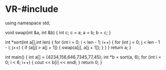 # VR-#include<iostream>
using namespace std;

void swap(int &a, int &b) {
	int c;
	c = a;
	a = b;
	b = c;
}

int *sort(int a[],int len) {
	for (int i = 0; i < len - 1; i++) {
		for (int j = 0; j < len - 1 - i; j++) {
			if (a[j] > a[j + 1]) {
				swap(a[j], a[j + 1]);
			}
		}
	}
	return a;
}

int main() {
	int a[] = {4234,156,646,7345,77,45};
	int *b = sort(a, 6);
	for (int i = 0; i < 6; i++) {
		cout << b[i] << endl;
	}
	return 0;
}
